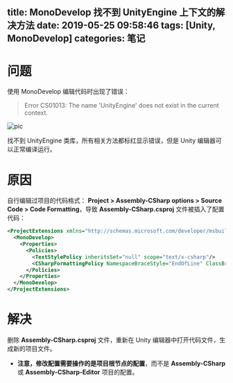 title: MonoDevelop 找不到 UnityEngine 上下文的解决方法
date: 2019-05-25 09:58:46
tags: [Unity, MonoDevelop]
categories: 笔记
---

# 问题

使用 MonoDevelop 编辑代码时出现了错误：

> Error CS01013: The name 'UnityEngine' does not exist in the current context.

![pic](http://wx4.sinaimg.cn/mw690/a94a86cbly1g3dc8yirz8j20di02i3ye.jpg)

找不到 UnityEngine 类库，所有相关方法都标红显示错误，但是 Unity 编辑器可以正常编译运行。

# 原因

自行编辑过项目的代码格式： __Project > Assembly-CSharp options > Source Code > Code Formatting__，导致 __Assembly-CSharp.csproj__ 文件被插入了配置代码：

```xml
<ProjectExtensions xmlns="http://schemas.microsoft.com/developer/msbuild/2003">
  <MonoDevelop>
    <Properties>
      <Policies>
        <TextStylePolicy inheritsSet="null" scope="text/x-csharp"/>
        <CSharpFormattingPolicy NamespaceBraceStyle="EndOfLine" ClassBraceStyle="EndOfLine" InterfaceBraceStyle="EndOfLine" StructBraceStyle="EndOfLine" EnumBraceStyle="EndOfLine" MethodBraceStyle="EndOfLine" ConstructorBraceStyle="EndOfLine" DestructorBraceStyle="EndOfLine" BeforeMethodDeclarationParentheses="False" BeforeMethodCallParentheses="False" BeforeConstructorDeclarationParentheses="False" BeforeIndexerDeclarationBracket="False" BeforeDelegateDeclarationParentheses="False" AfterDelegateDeclarationParameterComma="True" NewParentheses="False" SpacesBeforeBrackets="False" inheritsSet="Mono" inheritsScope="text/x-csharp" scope="text/x-csharp"/>
      </Policies>
    </Properties>
  </MonoDevelop>
</ProjectExtensions>
```


# 解决

删除 **Assembly-CSharp.csproj** 文件，重新在 Unity 编辑器中打开代码文件，生成新的项目文件。

- **注意，修改配置需要操作的是项目根节点的配置**，而不是 __Assembly-CSharp__ 或 __Assembly-CSharp-Editor__ 项目的配置。